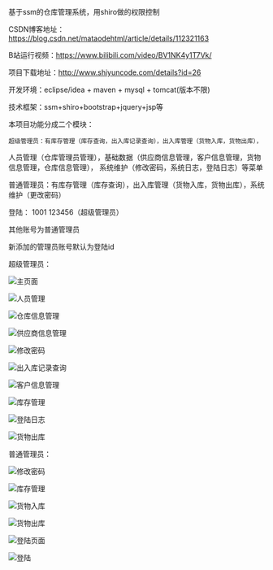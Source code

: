 基于ssm的仓库管理系统，用shiro做的权限控制

CSDN博客地址：https://blog.csdn.net/mataodehtml/article/details/112321163

B站运行视频：https://www.bilibili.com/video/BV1NK4y1T7Vk/

项目下载地址：http://www.shiyuncode.com/details?id=26


开发环境：eclipse/idea + maven + mysql + tomcat(版本不限)

技术框架：ssm+shiro+bootstrap+jquery+jsp等

本项目功能分成二个模块：

	超级管理员：有库存管理（库存查询，出入库记录查询），出入库管理（货物入库，货物出库），
人员管理（仓库管理员管理），基础数据（供应商信息管理，客户信息管理，货物信息管理，仓库信息管理），
系统维护（修改密码，系统日志，登陆日志）等菜单

普通管理员：有库存管理（库存查询），出入库管理（货物入库，货物出库），系统维护（更改密码）

登陆：
1001   123456（超级管理员）

其他账号为普通管理员

新添加的管理员账号默认为登陆id

超级管理员：

![主页面](./运行截图/超级管理员/主页面.png)

![人员管理](./运行截图/超级管理员/人员管理.png)

![仓库信息管理](./运行截图/超级管理员/仓库信息管理.png)

![供应商信息管理](./运行截图/超级管理员/供应商信息管理.png)

![修改密码](./运行截图/超级管理员/修改密码.png)

![出入库记录查询](./运行截图/超级管理员/出入库记录查询.png)

![客户信息管理](./运行截图/超级管理员/客户信息管理.png)

![库存管理](./运行截图/超级管理员/库存管理.png)

![登陆日志](./运行截图/超级管理员/登陆日志.png)

![货物出库](./运行截图/超级管理员/货物出库.png)

普通管理员：

![修改密码](./运行截图/普通管理员/修改密码.png)

![库存管理](./运行截图/普通管理员/库存管理.png)

![货物入库](./运行截图/普通管理员/货物入库.png)

![货物出库](./运行截图/普通管理员/货物出库.png)

![登陆页面](./运行截图/普通管理员/登陆页面.png)

![登陆](./运行截图/登陆.png)
